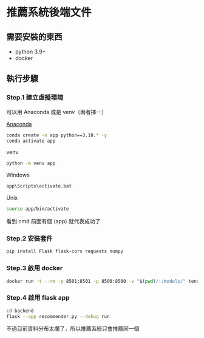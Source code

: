 # 推薦系統後端文件

## 需要安裝的東西

* python 3.9+
* docker

## 執行步驟

### Step.1 建立虛擬環境

可以用 Anaconda 或是 venv（兩者擇一）

[Anaconda](https://www.anaconda.com/download)

```bash
conda create -n app python==3.10.* -y
conda activate app
```

venv

```bash
python -m venv app
```

Windows

```bash
app\Scripts\activate.bat
```

Unix

```bash
source app/bin/activate
```

看到 cmd 前面有個 (app) 就代表成功了

### Step.2 安裝套件

```bash
pip install Flask flask-cors requests numpy
```

### Step.3 啟用 docker

```bash
docker run -t --rm -p 8501:8501 -p 8500:8500 -v "$(pwd)/:/models/" tensorflow/serving --model_config_file=/models/models.config
```

### Step.4 啟用 flask app

```bash
cd backend
flask --app recommender.py --debug run
```

不過目前資料分布太爛了，所以推薦系統只會推薦同一個
